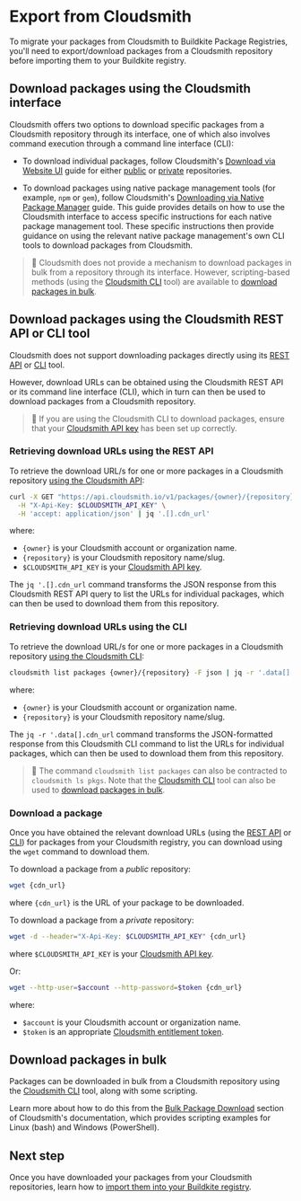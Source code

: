 # Export from Cloudsmith

To migrate your packages from Cloudsmith to Buildkite Package Registries, you'll need to export/download packages from a Cloudsmith repository before importing them to your Buildkite registry.

## Download packages using the Cloudsmith interface

Cloudsmith offers two options to download specific packages from a Cloudsmith repository through its interface, one of which also involves command execution through a command line interface (CLI):

- To download individual packages, follow Cloudsmith's [Download via Website UI](https://help.cloudsmith.io/docs/download-a-package#download-via-website-ui) guide for either [public](https://help.cloudsmith.io/docs/download-a-package#public-repositories) or [private](https://help.cloudsmith.io/docs/download-a-package#private-repositories) repositories.

- To download packages using native package management tools (for example, `npm`  or `gem`), follow Cloudsmith's [Downloading via Native Package Manager](https://help.cloudsmith.io/docs/download-a-package#download-via-native-package-manager) guide. This guide provides details on how to use the Cloudsmith interface to access specific instructions for each native package management tool. These specific instructions then provide guidance on using the relevant native package management's own CLI tools to download packages from Cloudsmith.

> 📘
> Cloudsmith does not provide a mechanism to download packages in bulk from a repository through its interface. However, scripting-based methods (using the [Cloudsmith CLI](https://help.cloudsmith.io/docs/cli) tool) are available to [download packages in bulk](#download-packages-in-bulk).

## Download packages using the Cloudsmith REST API or CLI tool

Cloudsmith does not support downloading packages directly using its [REST API](https://help.cloudsmith.io/reference/introduction) or [CLI](https://help.cloudsmith.io/docs/cli) tool.

However, download URLs can be obtained using the Cloudsmith REST API or its command line interface (CLI), which in turn can then be used to download packages from a Cloudsmith repository.

> 📘
> If you are using the Cloudsmith CLI to download packages, ensure that your [Cloudsmith API key](https://help.cloudsmith.io/docs/cli#getting-your-api-key) has been set up correctly.

### Retrieving download URLs using the REST API

To retrieve the download URL/s for one or more packages in a Cloudsmith repository [using the Cloudsmith API](https://help.cloudsmith.io/reference/packages_list):

```bash
curl -X GET "https://api.cloudsmith.io/v1/packages/{owner}/{repository}/" \
  -H "X-Api-Key: $CLOUDSMITH_API_KEY" \
  -H 'accept: application/json' | jq '.[].cdn_url'
```

where:

- `{owner}` is your Cloudsmith account or organization name.
- `{repository}` is your Cloudsmith repository name/slug.
- `$CLOUDSMITH_API_KEY` is your [Cloudsmith API key](https://help.cloudsmith.io/docs/api-key).

The `jq '.[].cdn_url` command transforms the JSON response from this Cloudsmith REST API query to list the URLs for individual packages, which can then be used to download them from this repository.

### Retrieving download URLs using the CLI

To retrieve the download URL/s for one or more packages in a Cloudsmith repository [using the Cloudsmith CLI](https://help.cloudsmith.io/docs/search-packages#searching-packages-via-the-cloudsmith-cli):

```bash
cloudsmith list packages {owner}/{repository} -F json | jq -r '.data[].cdn_url'
```

where:

- `{owner}` is your Cloudsmith account or organization name.
- `{repository}` is your Cloudsmith repository name/slug.

The `jq -r '.data[].cdn_url` command transforms the JSON-formatted response from this Cloudsmith CLI command to list the URLs for individual packages, which can then be used to download them from this repository.

> 📘
> The command `cloudsmith list packages` can also be contracted to `cloudsmith ls pkgs`.
> Note that the [Cloudsmith CLI](https://help.cloudsmith.io/docs/cli) tool can also be used to [download packages in bulk](#download-packages-in-bulk).

### Download a package

Once you have obtained the relevant download URLs (using the [REST API](#download-packages-using-the-cloudsmith-rest-api-or-cli-tool-retrieving-download-urls-using-the-rest-api) or [CLI](#download-packages-using-the-cloudsmith-rest-api-or-cli-tool-retrieving-download-urls-using-the-cli)) for packages from your Cloudsmith registry, you can download using the `wget` command to download them.

To download a package from a _public_ repository:

```bash
wget {cdn_url}
```

where `{cdn_url}` is the URL of your package to be downloaded.

To download a package from a _private_ repository:

```bash
wget -d --header="X-Api-Key: $CLOUDSMITH_API_KEY" {cdn_url} 
```

where `$CLOUDSMITH_API_KEY` is your [Cloudsmith API key](https://help.cloudsmith.io/docs/api-key).

Or:

```bash
wget --http-user=$account --http-password=$token {cdn_url}
```

where:

- `$account` is your Cloudsmith account or organization name.
- `$token` is an appropriate [Cloudsmith entitlement token](https://help.cloudsmith.io/docs/entitlements).

## Download packages in bulk

Packages can be downloaded in bulk from a Cloudsmith repository using the [Cloudsmith CLI](https://help.cloudsmith.io/docs/cli) tool, along with some scripting.

Learn more about how to do this from the [Bulk Package Download](https://help.cloudsmith.io/docs/download-a-package#bulk-package-download) section of Cloudsmith's documentation, which provides scripting examples for Linux (bash) and Windows (PowerShell).

## Next step

Once you have downloaded your packages from your Cloudsmith repositories, learn how to [import them into your Buildkite registry](/docs/package-registries/migration/import-to-package-registries).
